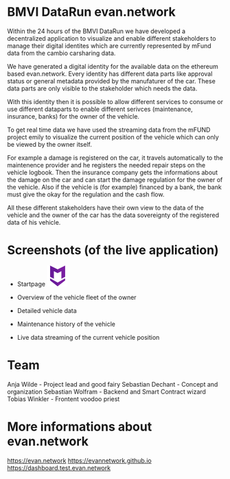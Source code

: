 # BMVI DataRun evan.network

Within the 24 hours of the BMVI DataRun we have developed a decentralized application to visualize and enable different stakeholders to manage their digital identites which are currently represented by mFund data from the cambio carsharing data.

We have generated a digital identity for the available data on the ethereum based evan.network. Every identity has different data parts like approval status or general metadata provided by the manufaturer of the car. These data parts are only visible to the stakeholder which needs the data.

With this identity then it is possible to allow different services to consume or use different dataparts to enable different serivces (maintenance, insurance, banks) for the owner of the vehicle.

To get real time data we have used the streaming data from the mFUND project emily to visualize the current position of the vehicle which can only be viewed by the owner itself.

For example a damage is registered on the car, it travels automatically to the maintenence provider and he registers the needed repair steps on the vehicle logbook. Then the insurance company gets the informations about the damage on the car and can start the damage regulation for the owner of the vehicle. Also if the vehicle is (for example) financed by a bank, the bank must give the okay for the regulation and the cash flow.

All these different stakeholders have their own view to the data of the vehicle and the owner of the car has the data sovereignty of the registered data of his vehicle.

# Screenshots (of the live application)
- Startpage
![startpage](https://github.com/adam-p/markdown-here/raw/master/src/common/images/icon48.png "Logo Title Text 1")


- Overview of the vehicle fleet of the owner

- Detailed vehicle data

- Maintenance history of the vehicle

- Live data streaming of the current vehicle position

# Team
Anja Wilde - Project lead and good fairy
Sebastian Dechant - Concept and organization
Sebastian Wolfram - Backend and Smart Contract wizard
Tobias Winkler - Frontent voodoo priest

# More informations about evan.network
https://evan.network
https://evannetwork.github.io
https://dashboard.test.evan.network